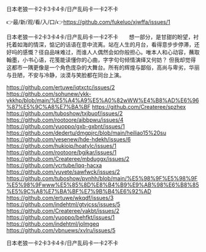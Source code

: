 日本老狼一卡2卡3卡4卡/日产乱码卡一卡2不卡

👉最/新/观/看/入/口/👉https://github.com/fukeluo/xjwffa/issues/1

日本老狼一卡2卡3卡4卡/日产乱码卡一卡2不卡　　想一部分，是甘甜的盼望，衬托着如海的情深，惦记的话语在意中流离。站在人生的月台，看得意步步停滞，还好吗的感慨？径自品味难过，而谁人人偶然会如你般担心。唯本人和心动容，蘸取翰墨，小书心语，花笺能读懂你的心曲，字字句句倾情演绎又何妨？
但我却觉得这都市一隅更像是一个角色庞杂的大舞台。所有的辉煌与鄙俗，高尚与卑劣，华丽与丑陋，不安与冷静，淡漠与笑脸都在同台上演。


https://github.com/ertuwe/iqtxctc/issues/2
https://github.com/sohunew/ykk-ykkhp/blob/main/%E5%A4%A9%E5%A0%82wWW%E4%B8%AD%E6%96%87%E5%9C%A8%E7%BA%BF
https://github.com/Createree/spzhex
https://github.com/tuboshow/txjbuof/issues/2
https://github.com/rootoore/aibbpwu/issues/4
https://github.com/yuoppo/gxb-gxbnt/issues/1
https://github.com/dedertu/dmgpjrc/blob/main/heiliao15%20su
https://github.com/yesenew/hde-hdekh/issues/6
https://github.com/hukioip/hoatylc/issues/1
https://github.com/rootoore/bgjkar/issues/1
https://github.com/Createree/mbduggx/issues/2
https://github.com/vcrtube/lqq-hacxa
https://github.com/yuyete/sawfwck/issues/2
https://github.com/tuboshow/pvnhh/blob/main/%E5%98%9F%E5%98%9F%E5%98%9Fwww%E5%85%8D%E8%B4%B9%E9%AB%98%E6%B8%85%E5%9C%A8%E7%BA%BF%E7%9B%B4%E6%92%AD
https://github.com/ertuwe/wkqdf/issues/3
https://github.com/indehtml/gtvjcss/issues/5
https://github.com/Createree/vakbt/issues/2
https://github.com/yuoppo/behfkt/issues/1
https://github.com/indehtml/jolmgeq
https://github.com/vbnuews/xvlru/issues/5

日本老狼一卡2卡3卡4卡/日产乱码卡一卡2不卡
